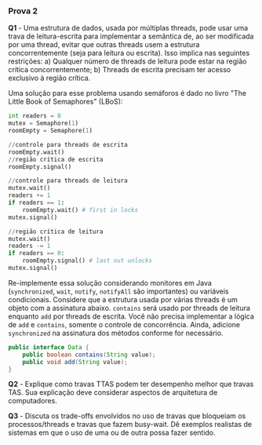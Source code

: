 ### Prova 2

**Q1** - Uma estrutura de dados, usada por múltiplas threads, pode usar uma trava de leitura-escrita para implementar a semântica de, ao ser modificada por uma thread, evitar que outras threads usem a estrutura concorrentemente (seja para leitura ou escrita). Isso implica nas seguintes restrições:
a) Qualquer número de threads de leitura pode estar na região crítica concorrentemente;
b) Threads de escrita precisam ter acesso exclusivo à região crítica.

Uma solução para esse problema usando semáforos é dado no livro "The Little Book of Semaphores" (LBoS):

```python
int readers = 0
mutex = Semaphore(1)
roomEmpty = Semaphore(1)

//controle para threads de escrita
roomEmpty.wait()
//região crítica de escrita
roomEmpty.signal()

//controle para threads de leitura
mutex.wait()
readers += 1
if readers == 1:
    roomEmpty.wait() # first in locks
mutex.signal()

//região crítica de leitura
mutex.wait()
readers -= 1
if readers == 0:
    roomEmpty.signal() # last out unlocks
mutex.signal()
```

Re-implemente essa solução considerando monitores em Java (`synchronized`, `wait`, `notify`, `notifyAll` são importantes) ou variáveis condicionais. Considere que a estrutura usada por várias threads é um objeto com a assinatura abaixo. `contains` será usado por threads de leitura enquanto `add` por threads de escrita. Você não precisa implementar a lógica de `add` e `contains`, somente o controle de concorrência. Ainda, adicione `synchronized` na assinatura dos métodos conforme for necessário.

```java
public interface Data {
    public boolean contains(String value);
    public void add(String value);
}
```

**Q2** - Explique como travas TTAS podem ter desempenho melhor que travas TAS. Sua explicação deve considerar aspectos de arquitetura de computadores.

**Q3** - Discuta os trade-offs envolvidos no uso de travas que bloqueiam os processos/threads e travas que fazem busy-wait. Dê exemplos realistas de sistemas em que o uso de uma ou de outra possa fazer sentido.

